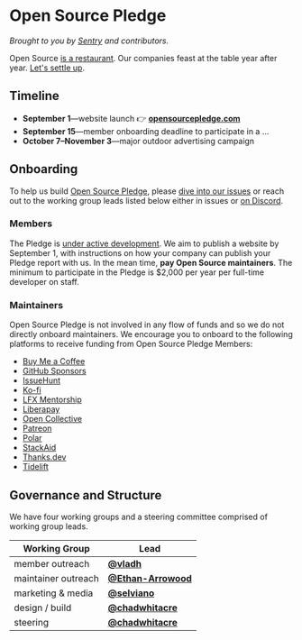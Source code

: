 # Open Source Pledge

_Brought to you by [Sentry](https://sentry.io/welcome/) and contributors._

Open Source [is a
restaurant](https://openpath.chadwhitacre.com/2024/open-source-is-a-restaurant/).
Our companies feast at the table year after year. [Let's settle
up](https://opensourcepledge.com/).

## Timeline

- **September 1**—website launch 👉
  **[opensourcepledge.com](https://opensourcepledge.com/)**
- **September 15**—member onboarding deadline to participate in a ...
- **October 7–November 3**—major outdoor advertising campaign

## Onboarding

To help us build [Open Source Pledge](https://opensourcepledge.com/), please
[dive into our
issues](https://github.com/opensourcepledge/opensourcepledge.com/issues) or
reach out to the working group leads listed below either in issues or [on
Discord](https://discord.gg/svH5XzDsBd).

### Members

The Pledge is [under active
development](https://github.com/opensourcepledge/opensourcepledge.com/issues/4).
We aim to publish a website by September 1, with instructions on how your
company can publish your Pledge report with us. In the mean time, **pay Open
Source maintainers**. The minimum to participate in the Pledge is $2,000 per
year per full-time developer on staff.

### Maintainers

Open Source Pledge is not involved in any flow of funds and so we do not
directly onboard maintainers. We encourage you to onboard to the following
platforms to receive funding from Open Source Pledge Members:

- [Buy Me a Coffee](https://www.buymeacoffee.com/)
- [GitHub Sponsors](https://github.com/sponsors)
- [IssueHunt](https://issuehunt.io/)
- [Ko-fi](https://ko-fi.com/)
- [LFX Mentorship](https://lfx.linuxfoundation.org/tools/mentorship)
- [Liberapay](https://en.liberapay.com/)
- [Open Collective](https://opencollective.com/)
- [Patreon](https://www.patreon.com/)
- [Polar](https://www.polar.sh/)
- [StackAid](https://www.stackaid.us/)
- [Thanks.dev](https://thanks.dev/)
- [Tidelift](https://tidelift.com/)

## Governance and Structure

We have four working groups and a steering committee comprised of working group
leads.

| Working Group       | Lead                                                     |
| ------------------- | -------------------------------------------------------- |
| member outreach     | [**@vladh**](https://github.com/vladh)                   |
| maintainer outreach | [**@Ethan-Arrowood**](https://github.com/Ethan-Arrowood) |
| marketing & media   | [**@selviano**](https://github.com/selviano)             |
| design / build      | [**@chadwhitacre**](https://github.com/chadwhitacre)     |
| steering            | [**@chadwhitacre**](https://github.com/chadwhitacre)     |
